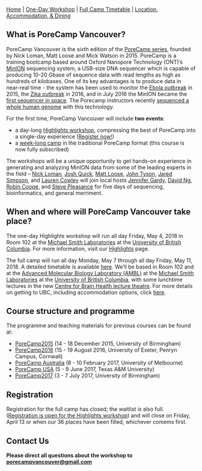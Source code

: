 [Home](index.md) | [One-Day Workshop](highlights.md) | [Full Camp Timetable](timetable.md) | [Location, Accommodation, & Dining](location.md)

## What is PoreCamp Vancouver?
PoreCamp Vancouver is the sixth edition of the [PoreCamp series](https://porecamp.github.io/), founded by Nick Loman, Matt Loose and Mick Watson in 2015. PoreCamp is a training bootcamp based around Oxford Nanopore Technology (ONT)’s [MinION](https://nanoporetech.com/products/minion) sequencing system, a USB-size DNA sequencer which is capable of producing 10-20 Gbase of sequence data with read lengths as high as hundreds of kilobases. One of its key advantages is to produce data in near-real time - the system has been used to monitor the [Ebola outbreak](http://www.nature.com/nature/journal/v530/n7589/full/nature16996.html) in 2015, the [Zika outbreak](http://zibraproject.github.io/) in 2016, and in July 2016 the MinION became the [first sequencer in space](http://www.nasa.gov/mission_pages/station/research/experiments/2181.html). The Porecamp instructors recently [sequenced a whole human genome](http://github.com/nanopore-wgs-consortium/NA12878) with this technology.

For the first time, PoreCamp Vancouver will include **two events**:
* a day-long [Highlights workshop](highlights.md), compressing the best of PoreCamp into a single-day experience ([Register now!](https://www.eventbrite.com/e/porecamp-vancouver-one-day-highlights-session-registration-friday-may-4-tickets-43071424791))
* a [week-long camp](timetable.md) in the traditional PoreCamp format (this course is now fully subscribed)

The workshops will be a unique opportunity to get hands-on experience in generating and analyzing MinION data from some of the leading experts in the field – [Nick Loman](http://lab.loman.net/), [Josh Quick](http://lab.loman.net/), [Matt Loose](https://www.nottingham.ac.uk/life-sciences/people/matt.loose), [John Tyson](http://snutchlab.msl.ubc.ca/labmembers/), [Jared Simpson](http://simpsonlab.github.io/), and [Lauren Cowley](https://scholar.google.com/citations?user=t2_rH0kAAAAJ&hl=en) will join local hosts [Jennifer Gardy](http://www.spph.ubc.ca/person/jennifer-gardy/), [David Ng](http://popperfont.net/), [Robin Coope](http://www.bcgsc.ca/), and [Steve Pleasance](http://www.bcgsc.ca/) for five days of sequencing, bioinformatics, and general merriment.

## When and where will PoreCamp Vancouver take place?
The one-day Highlights workshop will run all day Friday, May 4, 2018 in Room 102 at the [Michael Smith Laboratories](http://www.msl.ubc.ca/) at the [University of British Columbia](https://www.ubc.ca/). For more information, visit our [Highlights](highlights.md) page.

The full camp will run all day Monday, May 7 through all day Friday, May 11, 2018. A detailed timetable is available [here](timetable.md). We’ll be based in Room 102 and at the [Advanced Molecular Biology Laboratory (AMBL)](http://www.bioteach.ubc.ca/) at the [Michael Smith Laboratories](http://www.msl.ubc.ca/) at the [University of British Columbia](https://www.ubc.ca/), with some lunchtime lectures in the new [Centre for Brain Health lecture theatre](https://www.centreforbrainhealth.ca). For more details on getting to UBC, including accommodation options, click [here](location.md).

## Course structure and programme
The programme and teaching materials for previous courses can be found at:
  * [PoreCamp2015](https://porecamp.github.io/2015/index.html) (14 - 18 December 2015, University of Birmingham)
  * [PoreCamp2016](https://porecamp.github.io/2016/index.html) (15 - 19 August 2016, University of Exeter, Penryn Campus, Cornwall)
  * [PoreCamp Australia](https://porecamp-au.github.io/) (8 - 10 February 2017, University of Melbourne)
  * [PoreCamp USA](http://www.txgen.tamu.edu/porecamp_usa/) (5 - 9 June 2017, Texas A&M University)
  * [PoreCamp2017](https://porecamp.github.io/2017/index.html) (3 - 7 July 2017, University of Birmingham)

## Registration
Registration for the full camp has closed; the waitlist is also full. ([Registration is open for the Highlights workshop](https://www.eventbrite.com/e/porecamp-vancouver-one-day-highlights-session-registration-friday-may-4-tickets-43071424791)) and will close on Friday, April 13 or when our 36 places have been filled, whichever comems first.

## Contact Us
**Please direct all questions about the workshop to [porecampvancouver@gmail.com](mailto:porecampvancouver@gmail.com)**

